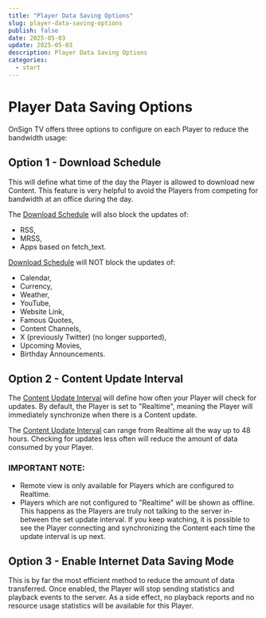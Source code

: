 ```yaml
---
title: "Player Data Saving Options"
slug: player-data-saving-options
publish: false
date: 2025-05-03
update: 2025-05-03
description: Player Data Saving Options
categories:
  - start
---
```


Player Data Saving Options
==========================

OnSign TV offers three options to configure on each Player to reduce the bandwidth usage:

Option 1 - Download Schedule
----------------------------

This will define what time of the day the Player is allowed to download new Content. This feature is very helpful to avoid the Players from competing for bandwidth at an office during the day.

The [Download Schedule](/player-download-settings/content-download-schedule) will also block the updates of:

* RSS,
* MRSS,
* Apps based on fetch\_text.

[Download Schedule](/player-download-settings/content-download-schedule) will NOT block the updates of:

* Calendar,
* Currency,
* Weather,
* YouTube,
* Website Link,
* Famous Quotes,
* Content Channels,
* X (previously Twitter) (no longer supported),
* Upcoming Movies,
* Birthday Announcements.

Option 2 - Content Update Interval
----------------------------------

The [Content Update Interval](/player-download-settings/content-update-interval) will define how often your Player will check for updates. By default, the Player is set to "Realtime", meaning the Player will immediately synchronize when there is a Content update.

The [Content Update Interval](/player-download-settings/content-update-interval) can range from Realtime all the way up to 48 hours. Checking for updates less often will reduce the amount of data consumed by your Player.

### IMPORTANT NOTE:

* Remote view is only available for Players which are configured to Realtime.
* Players which are not configured to "Realtime" will be shown as offline. This happens as the Players are truly not talking to the server in-between the set update interval. If you keep watching, it is possible to see the Player connecting and synchronizing the Content each time the update interval is up next.

Option 3 - Enable Internet Data Saving Mode
-------------------------------------------

This is by far the most efficient method to reduce the amount of data transferred. Once enabled, the Player will stop sending statistics and playback events to the server. As a side effect, no playback reports and no resource usage statistics will be available for this Player.
